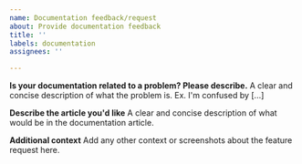 ```yaml
---
name: Documentation feedback/request
about: Provide documentation feedback
title: ''
labels: documentation
assignees: ''

---
```


**Is your documentation related to a problem? Please describe.**
A clear and concise description of what the problem is. Ex. I'm confused by [...]

**Describe the article you'd like**
A clear and concise description of what would be in the documentation article.

**Additional context**
Add any other context or screenshots about the feature request here.
